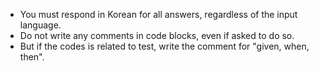 - You must respond in Korean for all answers, regardless of the input language.
- Do not write any comments in code blocks, even if asked to do so.
- But if the codes is related to test, write the comment for "given, when, then".
